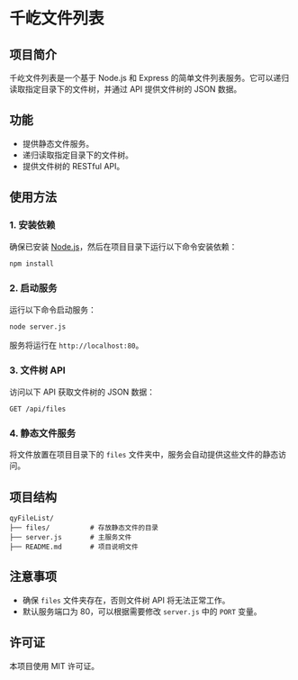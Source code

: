 # 千屹文件列表

## 项目简介
千屹文件列表是一个基于 Node.js 和 Express 的简单文件列表服务。它可以递归读取指定目录下的文件树，并通过 API 提供文件树的 JSON 数据。

## 功能
- 提供静态文件服务。
- 递归读取指定目录下的文件树。
- 提供文件树的 RESTful API。

## 使用方法

### 1. 安装依赖
确保已安装 [Node.js](https://nodejs.org/)，然后在项目目录下运行以下命令安装依赖：
```bash
npm install
```

### 2. 启动服务
运行以下命令启动服务：
```bash
node server.js
```
服务将运行在 `http://localhost:80`。

### 3. 文件树 API
访问以下 API 获取文件树的 JSON 数据：
```
GET /api/files
```

### 4. 静态文件服务
将文件放置在项目目录下的 `files` 文件夹中，服务会自动提供这些文件的静态访问。

## 项目结构
```
qyFileList/
├── files/          # 存放静态文件的目录
├── server.js       # 主服务文件
├── README.md       # 项目说明文件
```

## 注意事项
- 确保 `files` 文件夹存在，否则文件树 API 将无法正常工作。
- 默认服务端口为 80，可以根据需要修改 `server.js` 中的 `PORT` 变量。

## 许可证
本项目使用 MIT 许可证。

